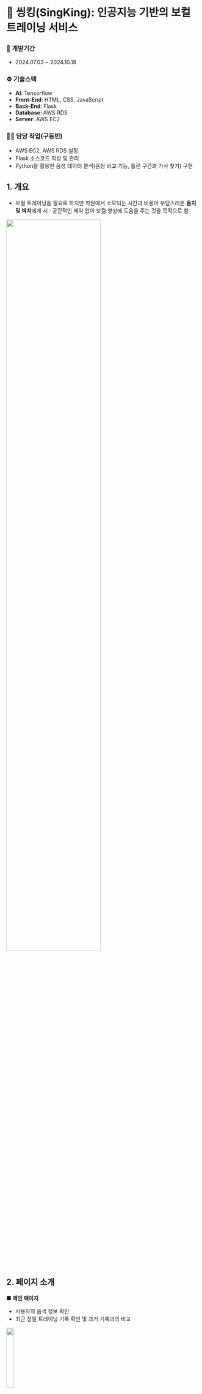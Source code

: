 # 🎤 씽킹(SingKing): 인공지능 기반의 보컬 트레이닝 서비스

### 📅 개발기간
- 2024.07.03 ~ 2024.10.18

### ⚙️ 기술스택
- **AI**: Tensorflow
- **Front-End**: HTML, CSS, JavaScript
- **Back-End**: Flask
- **Database**: AWS RDS
- **Server**: AWS EC2

### 👨‍💼 담당 작업(구동빈)
- AWS EC2, AWS RDS 설정
- Flask 소스코드 작성 및 관리
- Python을 활용한 음성 데이터 분석(음정 비교 기능, 틀린 구간과 가사 찾기) 구현

## 1. 개요
- 보컬 트레이닝을 필요로 하지만 학원에서 소모되는 시간과 비용이 부담스러운 **음치 및 박치**에게 시 · 공간적인 제약 없이 보컬 향상에 도움을 주는 것을 목적으로 함
<img src="https://github.com/user-attachments/assets/89b3538c-924b-4a13-a0b2-e08f9263fad0" width="70%" height="70%"/>

## 2. 페이지 소개
**■ 메인 페이지**
  - 사용자의 음색 정보 확인
  - 최근 정밀 트레이닝 기록 확인 및 과거 기록과의 비교
<img src="https://github.com/user-attachments/assets/952f1263-2318-409a-b476-700717aebc5f" width="20%" height="20%"/>


**■ 트레이닝 페이지**

<img src="https://github.com/user-attachments/assets/36b942c0-7ef2-4e69-aecd-fb53d7d33364" width="20%" height="20%"/>


**■ 트레이닝 페이지 - AI 음색 진단**
- 사용자가 음성을 입력하면 **네 개의 음색 정보**(발라드, 댄스, 락, 트로트) 중 가장 어울리는(유사한) 음색을 선정해 줌
- 음성 데이터를 목소리의 특성 정보를 알 수 있는 MFCC로 변환하여 CNN으로 모델 학습
<img src="https://github.com/user-attachments/assets/44b9d4db-fe26-48cc-811c-8d238f8712f2" width="20%" height="30%"/>
<img src="https://github.com/user-attachments/assets/031cc45a-eaa9-4082-813f-d60f5ed687fd" width="20%" height="30%"/>


**■ 트레이닝 페이지 - 정밀 트레이닝**
- 원하는 곡을 선정한 후 노래 가창 가능
- 사용자 노래의 **음정과 박자**를 원곡 가수의 노래와 비교하여 점수를 산정하고, 두가지 **그래프로 표시**해 줌
- **틀린 구간을 선별**해 가사와 반주를 실행해 반복 연습 가능
<img src="https://github.com/user-attachments/assets/9cceae9a-cbfc-4656-961a-3c62b8dbd509" width="20%" height="20%"/>
<img src="https://github.com/user-attachments/assets/b2cbd1bf-3b79-4782-97d6-1d64a02525cd" width="20%" height="20%"/>
<img src="https://github.com/user-attachments/assets/d6cfddd7-292c-4f1d-8aab-4635fc0e05f9" width="20%" height="20%"/>
<img src="https://github.com/user-attachments/assets/401ba3bf-9ba2-454e-a170-e06760d33c82" width="20%" height="20%"/>
<img src="https://github.com/user-attachments/assets/ab2a84b3-0ca8-41c2-b438-24dea12ee47f" width="17%" height="17%"/>

**■ 트레이닝 페이지 - 음역대 진단**
- 피아노 건반을 눌러서 재생되는 음정을 따라 음을 내면 사용자가 소리낸 음정과 주파수를 보여줌
- 1옥타브 ~ 3옥타브까지 확인 가능
<img src="https://github.com/user-attachments/assets/c48378c5-ad99-4d79-b4f5-7259cd6844bf" width="30%" height="30%"/>

**■ 매칭 페이지**
- 사용자 간의 멘토 멘티 매칭
- 전문가와의 멘토 멘티 매칭
- 사용자 멘토는 레벨 5이상부터 등록 가능
<img src="https://github.com/user-attachments/assets/84711f62-c9e5-4fb3-8b0c-232a9d062839" width="30%" height="30%"/>

**■ 마이 페이지**
- 음색 정보 확인
- 보컬 데이터 확인
- 트레이닝 기록 확인
<img src="https://github.com/user-attachments/assets/dd010647-f565-43e1-8ef3-c4321c95b49f" width="30%" height="30%"/>
